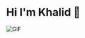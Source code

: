 


# Hi I'm Khalid 👋



 <img align="center" alt="GIF" src="https://media.giphy.com/media/13HgwGsXF0aiGY/giphy.gif"  />


